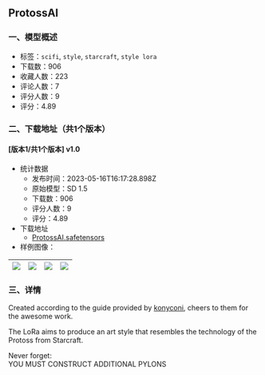 ## ProtossAI
### 一、模型概述

- 标签：`scifi`, `style`, `starcraft`, `style lora`
- 下载数：906
- 收藏人数：223
- 评论人数：7
- 评分人数：9
- 评分：4.89

### 二、下载地址（共1个版本）

#### [版本1/共1个版本] v1.0

- 统计数据
  - 发布时间：2023-05-16T16:17:28.898Z
  - 原始模型：SD 1.5
  - 下载数：906
  - 评分人数：9
  - 评分：4.89
- 下载地址
  - [ProtossAI.safetensors](https://civitai.com/api/download/models/72503)
- 样例图像：

| <img src="https://image.civitai.com/xG1nkqKTMzGDvpLrqFT7WA/20f12e5a-774c-44c6-9f1b-05416c8e5c4a/width=450/809283.jpeg" /> | <img src="https://image.civitai.com/xG1nkqKTMzGDvpLrqFT7WA/acbb0b85-c027-4a33-9737-bfbb897c74a1/width=450/809277.jpeg" /> | <img src="https://image.civitai.com/xG1nkqKTMzGDvpLrqFT7WA/e3f61f79-e8e9-4ca4-b86d-535685aaccf6/width=450/809269.jpeg" /> | <img src="https://image.civitai.com/xG1nkqKTMzGDvpLrqFT7WA/0cb3d36c-9b4e-49d3-994b-2d8b4cc3c803/width=450/809272.jpeg" /> |
| ---- | ---- | ---- | ---- |


### 三、详情
<p>Created according to the guide provided by <a target="_blank" rel="ugc" href="https://civitai.com/models/52697/tutorial-konyconi-style-lora">konyconi</a>, cheers to them for the awesome work.</p><p>The LoRa aims to produce an art style that resembles the technology of the Protoss from Starcraft.</p><p></p><p>Never forget:<br />YOU MUST CONSTRUCT ADDITIONAL PYLONS</p>